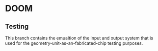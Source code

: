 # DOOM

## Testing
This branch contains the emualtion of the input and output system that is used for the geometry-unit-as-an-fabricated-chip testing purposes.
